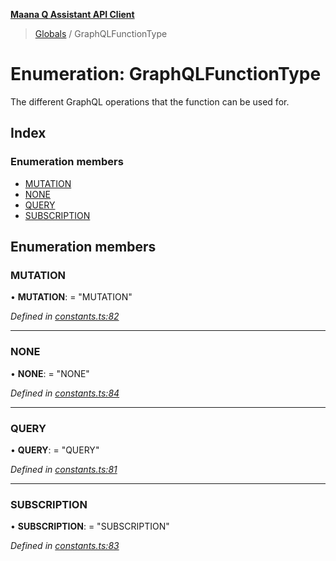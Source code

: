 **[Maana Q Assistant API Client](../README.md)**

> [Globals](../README.md) / GraphQLFunctionType

# Enumeration: GraphQLFunctionType

The different GraphQL operations that the function can be used for.

## Index

### Enumeration members

* [MUTATION](graphqlfunctiontype.md#mutation)
* [NONE](graphqlfunctiontype.md#none)
* [QUERY](graphqlfunctiontype.md#query)
* [SUBSCRIPTION](graphqlfunctiontype.md#subscription)

## Enumeration members

### MUTATION

•  **MUTATION**:  = "MUTATION"

*Defined in [constants.ts:82](https://github.com/maana-io/q-assistant-client/blob/develop/src/constants.ts#L82)*

___

### NONE

•  **NONE**:  = "NONE"

*Defined in [constants.ts:84](https://github.com/maana-io/q-assistant-client/blob/develop/src/constants.ts#L84)*

___

### QUERY

•  **QUERY**:  = "QUERY"

*Defined in [constants.ts:81](https://github.com/maana-io/q-assistant-client/blob/develop/src/constants.ts#L81)*

___

### SUBSCRIPTION

•  **SUBSCRIPTION**:  = "SUBSCRIPTION"

*Defined in [constants.ts:83](https://github.com/maana-io/q-assistant-client/blob/develop/src/constants.ts#L83)*
